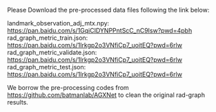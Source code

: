 Please Download the pre-processed data files following the link below:

landmark_observation_adj_mtx.npy: https://pan.baidu.com/s/1GqiCIDYNPPntScC_nC9Isw?pwd=4pbh
rad_graph_metric_train.json: https://pan.baidu.com/s/1Irkgp2o3VNfiCp7_uoitEQ?pwd=6rlw
rad_graph_metric_validate.json: https://pan.baidu.com/s/1Irkgp2o3VNfiCp7_uoitEQ?pwd=6rlw
rad_graph_metric_test.json: https://pan.baidu.com/s/1Irkgp2o3VNfiCp7_uoitEQ?pwd=6rlw

We borrow the pre-processing codes from https://github.com/batmanlab/AGXNet to clean the original rad-graph results.